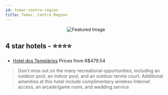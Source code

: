 ```yaml
---
id: tomar-centro-region
title: Tomar, Centro Region
---
```


<center><img src="https://i.travelapi.com/hotels/2000000/1640000/1636500/1636415/1ff9204d_z.jpg" alt="Featured Image" /></center>


##  4 star hotels - ⭐️⭐️⭐️⭐️

-    [Hotel dos Templários](https://us.hurb.com/hotels/tomar/hotel-dos-templarios-JNP-JP012398?cmp=18055) Prices from R$479.54
   > Don't miss out on the many recreational opportunities, including an outdoor pool, an indoor pool, and an outdoor tennis court. Additional amenities at this hotel include complimentary wireless Internet access, an arcade/game room, and wedding service
